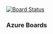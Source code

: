 [![Board Status](https://dev.azure.com/bcsoft-career-graph/00a1bd3b-773b-4c1f-a765-de3d0aad6126/d1df14c9-189e-4d23-8cd0-fb7083a611fa/_apis/work/boardbadge/360542a5-95bc-4d2c-848f-d5de861ae6ec)](https://dev.azure.com/bcsoft-career-graph/00a1bd3b-773b-4c1f-a765-de3d0aad6126/_boards/board/t/d1df14c9-189e-4d23-8cd0-fb7083a611fa/Microsoft.RequirementCategory)

### Azure Boards
